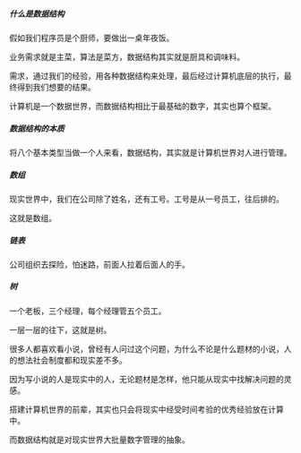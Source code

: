 ##### 什么是数据结构

假如我们程序员是个厨师，要做出一桌年夜饭。

业务需求就是主菜，算法是菜方，数据结构其实就是厨具和调味料。

需求，通过我们的经验，用各种数据结构来处理，最后经过计算机底层的执行，最终得到我们想要的结果。

计算机是一个数据世界，而数据结构相比于最基础的数字，其实也算个框架。

##### 数据结构的本质

将八个基本类型当做一个人来看，数据结构，其实就是计算机世界对人进行管理。

##### 数组

现实世界中，我们在公司除了姓名，还有工号。工号是从一号员工，往后排的。

这就是数组。

##### 链表

公司组织去探险，怕迷路，前面人拉着后面人的手。

##### 树

一个老板，三个经理，每个经理管五个员工。

一层一层的往下，这就是树。

很多人都喜欢看小说，曾经有人问过这个问题，为什么不论是什么题材的小说，人的想法社会制度都和现实差不多。

因为写小说的人是现实中的人，无论题材是怎样，他只能从现实中找解决问题的灵感。

搭建计算机世界的前辈，其实也只会将现实中经受时间考验的优秀经验放在计算中。

而数据结构就是对现实世界大批量数字管理的抽象。

